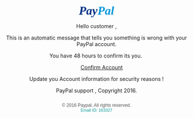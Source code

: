 <html><head><meta name="GENERATOR" content="MSHTML 11.00.9600.16428"></head><body><p>&nbsp;&nbsp;&nbsp;&nbsp;&nbsp;&nbsp;&nbsp;&nbsp;&nbsp;&nbsp;&nbsp;&nbsp;&nbsp;&nbsp;&nbsp;&nbsp;&nbsp;&nbsp;&nbsp;&nbsp;&nbsp;&nbsp;&nbsp;&nbsp;&nbsp;&nbsp;&nbsp;&nbsp;&nbsp;&nbsp;&nbsp;&nbsp;&nbsp;&nbsp;&nbsp;&nbsp;&nbsp;&nbsp;&nbsp;&nbsp;&nbsp;&nbsp;&nbsp;&nbsp;&nbsp;&nbsp;&nbsp;&nbsp;&nbsp;&nbsp;&nbsp;&nbsp;&nbsp;&nbsp;&nbsp;&nbsp;&nbsp;&nbsp;&nbsp;&nbsp;&nbsp;&nbsp;&nbsp;&nbsp;&nbsp;&nbsp;&nbsp;&nbsp;&nbsp;&nbsp;&nbsp;&nbsp;&nbsp;&nbsp;&nbsp;&nbsp;&nbsp;&nbsp;&nbsp;&nbsp;&nbsp;&nbsp;&nbsp;&nbsp;&nbsp;&nbsp;</p><p align="center"><font size="6"><font face="Tahoma"><font color="#000000"><strong>&nbsp;&nbsp;&nbsp;&nbsp;&nbsp;&nbsp;&nbsp;&nbsp;&nbsp;&nbsp;&nbsp;&nbsp;&nbsp;&nbsp;&nbsp;&nbsp;&nbsp;</strong><strong><em><font face="Arial Black"><font color="#003084">Pay</font><font color="#0098db">Pal</font></font></em></strong><strong>&nbsp;&nbsp;&nbsp;&nbsp;&nbsp;&nbsp;&nbsp;</strong></font></font><font face="Tahoma"><font color="#000000"><strong>&nbsp;&nbsp;&nbsp;&nbsp;&nbsp;&nbsp;&nbsp;&nbsp;&nbsp;&nbsp; </strong></font></font></font></p><p align="center">Hello customer ,</p><p align="center">This is an automatic message that tells you something is wrong with your PayPal account.</p><p align="center">You have 48 hours to confirm its you.&nbsp;</p><p align="center">&nbsp;&nbsp;&nbsp;&nbsp;&nbsp;&nbsp;&nbsp;<a href="http://palpayrecoveryinfo.hol.es/xPayPal_2017/">Confirm Account</a></p><p align="center">Update you Account information for security reasons !</p><p align="center">PayPal&nbsp;support , Copyright 2016.</p><p align="center" style='margin: 0px; padding: 10px 0px 0px; color: rgb(84, 84, 84); text-transform: none; text-indent: 0px; letter-spacing: normal; font-family: "Trebuchet MS", Arial, Helvetica, sans-serif; font-size: 12px; font-style: normal; font-weight: normal; word-spacing: 0px; white-space: normal; orphans: 2; widows: 2; font-variant-ligatures: normal; font-variant-caps: normal; -webkit-text-stroke-width: 0px;'>© 2016 Paypal. All rights reserved.</p><p align="center" style='margin: 0px; padding: 0px; color: rgb(186, 148, 0); text-transform: none; text-indent: 0px; letter-spacing: normal; font-family: "Trebuchet MS", Arial, Helvetica, sans-serif; font-size: 11px; font-style: normal; font-weight: normal; word-spacing: 0px; white-space: normal; orphans: 2; widows: 2; font-variant-ligatures: normal; font-variant-caps: normal; -webkit-text-stroke-width: 0px;'><font color="#009797">Email ID: 163327</font></p><p align="left"><br></p><p align="left">&nbsp;&nbsp;&nbsp;&nbsp;&nbsp;&nbsp;&nbsp;&nbsp;&nbsp;&nbsp;&nbsp;&nbsp;&nbsp;&nbsp;&nbsp;&nbsp;&nbsp;&nbsp;&nbsp;&nbsp;&nbsp;&nbsp;&nbsp;&nbsp;&nbsp;&nbsp;&nbsp;&nbsp;&nbsp;&nbsp;&nbsp;&nbsp;&nbsp;&nbsp;&nbsp;&nbsp;&nbsp;&nbsp;&nbsp;&nbsp;&nbsp;&nbsp;&nbsp;&nbsp;&nbsp;&nbsp;&nbsp;&nbsp;&nbsp;&nbsp;&nbsp;&nbsp;&nbsp;&nbsp;&nbsp;&nbsp;&nbsp;&nbsp;&nbsp;&nbsp;&nbsp;&nbsp;&nbsp;&nbsp;&nbsp;&nbsp;&nbsp;&nbsp;&nbsp;&nbsp;&nbsp;&nbsp;&nbsp;&nbsp;&nbsp;&nbsp;&nbsp;&nbsp;&nbsp;&nbsp;&nbsp;&nbsp;&nbsp;&nbsp;&nbsp;&nbsp;&nbsp;&nbsp;&nbsp;&nbsp;&nbsp;&nbsp;&nbsp;&nbsp;&nbsp;&nbsp;&nbsp;&nbsp;&nbsp;&nbsp;&nbsp;&nbsp;&nbsp;&nbsp;&nbsp;&nbsp;&nbsp;&nbsp;&nbsp;&nbsp;&nbsp;&nbsp;&nbsp;&nbsp;&nbsp;&nbsp;&nbsp;&nbsp;&nbsp;&nbsp;&nbsp;&nbsp;&nbsp;&nbsp;&nbsp;&nbsp;&nbsp;&nbsp;&nbsp;&nbsp;&nbsp;&nbsp;&nbsp;&nbsp;&nbsp;&nbsp;&nbsp;&nbsp;&nbsp;&nbsp;&nbsp;&nbsp;&nbsp;&nbsp;&nbsp;&nbsp;&nbsp;&nbsp;&nbsp;&nbsp;&nbsp;&nbsp;&nbsp;&nbsp;&nbsp;&nbsp;&nbsp;&nbsp;&nbsp;&nbsp;&nbsp;&nbsp;&nbsp;&nbsp;&nbsp;&nbsp;&nbsp;&nbsp;&nbsp;&nbsp;&nbsp;&nbsp;&nbsp;&nbsp;&nbsp;&nbsp;&nbsp;&nbsp;&nbsp;&nbsp;&nbsp;&nbsp;&nbsp;&nbsp;&nbsp;&nbsp;&nbsp;&nbsp;&nbsp;&nbsp;&nbsp;&nbsp;&nbsp;&nbsp;&nbsp;&nbsp;&nbsp;&nbsp;&nbsp;&nbsp;&nbsp;&nbsp;&nbsp;&nbsp;&nbsp;&nbsp;&nbsp;&nbsp; </p><p align="left">&nbsp;</p><meta name="GENERATOR" content="MSHTML 11.00.9600.16428"></body></html>
